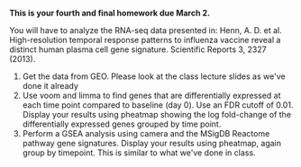 **This is your fourth and final homework due March 2.**
  

You will have to analyze the RNA-seq data presented in:
Henn, A. D. et al. High-resolution temporal response patterns to influenza vaccine reveal a distinct human plasma cell gene signature. Scientific Reports 3, 2327 (2013).
  
1. Get the data from GEO. Please look at the class lecture slides as we've done it already
2. Use voom and limma to find genes that are differentially expressed at each time point compared to baseline (day 0). Use an FDR cutoff of 0.01.
Display your results using pheatmap showing the log fold-change of the differentially expressed genes grouped by time point.  
3. Perform a GSEA analysis using camera and the MSigDB Reactome pathway gene signatures. Display your results using pheatmap, again group by timepoint. This is similar to what we've done in class.